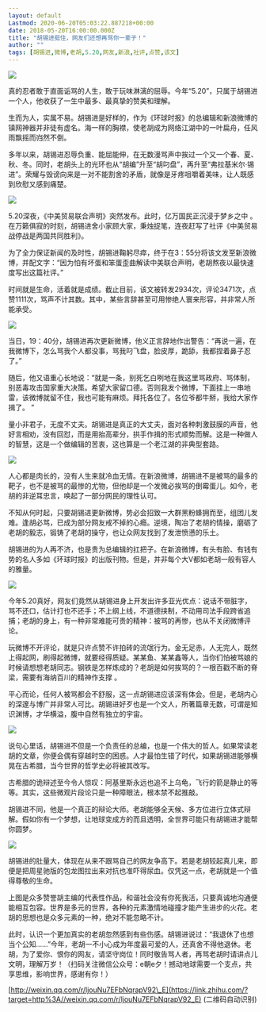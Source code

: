 ```yaml
---
layout: default
Lastmod: 2020-06-20T05:03:22.887218+00:00
date: 2018-05-20T16:00:00.000Z
title: "胡锡进挺住，网友们还想再骂你一辈子！"
author: ""
tags: [胡锡进,微博,老胡,5.20,网友,新浪,社评,点赞,该文]
---
```


![](https://images.weserv.nl/?url=https%3A//pic3.zhimg.com/v2-9046a95f814c6e277cf6b6eacd6ee846_b.jpg)

真的忍者敢于直面诟骂的人生，敢于玩味淋漓的屈辱。今年“5.20”，只属于胡锡进一个人，他收获了一生中最多、最真挚的赞美和理解。

生而为人，实属不易。胡锡进是好样的，作为《环球时报》的总编辑和新浪微博的镇网神器并非徒有虚名。海一样的胸襟，使老胡成为网络江湖中的一叶扁舟，任风雨飘摇而岿然不倒。

多年以来，胡锡进忍辱负重、能屈能伸，在无数漫骂声中挨过一个又一个春、夏、秋、冬。同时，老胡头上的光环也从“胡编”升至“胡叼盘”，再升至“弗拉基米尔·锡进”。荣耀与毁谤向来是一对不能割舍的矛盾，就像是牙疼咀嚼着美味，让人既感到欣慰又感到痛楚。

![](https://images.weserv.nl/?url=https%3A//pic1.zhimg.com/v2-b9669c0b613665da906fc9ff2dabc294_b.jpg)

5.20深夜，《中美贸易联合声明》突然发布。此时，亿万国民正沉浸于梦乡之中 。在万籁俱寂的时刻，胡锡进舍小家顾大家，秉烛捉笔，连夜赶写了社评《中美贸易战停战是两国共同胜利》。

为了全力保证新闻的及时性，胡锡进鞠躬尽瘁，终于在3：55分将该文发至新浪微博，并配文字：“因为怕有坏蛋和笨蛋歪曲解读中美联合声明，老胡熬夜以最快速度写出这篇社评。”

时间就是生命，活着就是成绩。截止目前，该文被转发2934次，评论3471次，点赞1111次，骂声不计其数。其中，某些言辞甚至可用惨绝人寰来形容，并非常人所能承受。

![](https://images.weserv.nl/?url=https%3A//pic4.zhimg.com/v2-ead7e148ee4d58c9fb3e50ef4e81e6cb_b.jpg)

当日，19：40分，胡锡进再次更新微博，他义正言辞地作出警告：“再说一遍，在我微博下，怎么骂我个人都没事，骂我叼飞盘，脸皮厚，跪舔，我都捏着鼻子忍了。”

随后，他又语重心长地说：“就是一条，别死乞白咧地在我这里骂政府、骂体制，别恶毒攻击国家重大决策。希望大家留口德。否则我发个微博，下面挂上一串地雷，该微博就留不住，我也可能有麻烦。拜托各位了。各位爷都牛掰，我给大家作揖了。 ”

量小非君子，无度不丈夫。胡锡进是真正的大丈夫，面对各种刺激鼓膜的声音，他好言相劝，没有回怼，而是用抬高辈分，拱手作揖的形式顺势而解。这是一种做人的智慧，这是一个做编辑的苦衷，这也算是一个老江湖的非典型套路。

![](https://images.weserv.nl/?url=https%3A//pic3.zhimg.com/v2-57a671990509f5bd8c067e7ede3d3a52_b.jpg)

人心都是肉长的，没有人生来就冷血无情。在新浪微博，胡锡进不是被骂的最多的靶子，也不是被骂的最惨的尤物，但他却是一个发微必挨骂的倒霉蛋儿。如今，老胡的非逆耳忠言，唤起了一部分网民的理性认可。

不知从何时起，只要胡锡进更新微博，势必会招致一大群黑粉蜂拥而至，组团儿发难。逢胡必骂，已成为部分网友戒不掉的心瘾。逆境，陶冶了老胡的情操，磨砺了老胡的毅志，锻铸了老胡的操守，也让众网友找到了发泄愤懑的乐土。

胡锡进的为人再不济，也是贵为总编辑的扛把子。在新浪微博，有头有脸、有钱有势的名人多如《环球时报》的出版刊物。但是，并非每个大V都如老胡一般有容人的雅量。

![](https://images.weserv.nl/?url=https%3A//pic2.zhimg.com/v2-e466b968a889e7d27f1b13f8a35b6b8d_b.jpg)

今年5.20真好，网友们竟然从胡锡进身上开发出许多亚光优点：说话不带脏字，骂不还口，估计打也不还手；不上纲上线，不道德挟制，不动用司法手段跨省追捕；老胡的身上，有一种非常难能可贵的精神：被骂的再惨，也从不关闭微博评论。

玩微博不开评论，就是只许点赞不许拍砖的流氓行为。金无足赤，人无完人，既然上得起网，刷得起微博，就要经得质疑。某某鱼、某某鑫等人，当你们怕被骂娘的时候请想想老胡同志。钢铁是怎样炼成的？老胡是如何挨骂的？一根百戳不断的脊梁，需要有海纳百川的精神作支撑 。

平心而论，任何人被骂都会不舒服，这一点胡锡进应该深有体会。但是，老胡内心的深邃与博广并非常人可比。胡锡进好歹也是一个文人，所著篇章无数，可谓是知识渊博，才华横溢，腹中自然有独立的宇宙。

![](https://images.weserv.nl/?url=https%3A//pic2.zhimg.com/v2-93b1f1edbbf89fe4c734aede8e003565_b.jpg)

说句心里话，胡锡进不但是一个负责任的总编，也是一个伟大的哲人。如果常读老胡的文章，你便会偶有穿越时空的困惑。人才最怕生错了时代，如果胡锡进能够横晃在古希腊，当今世界的哲学史必将被其改写。

古希腊的诡辩述至今令人惊叹：阿基里斯永远也追不上乌龟，飞行的箭是静止的等等。其实，这些微观片段论只是一种障眼法，根本禁不起推敲。

胡锡进不同，他是一个真正的辩论大师。老胡能够全天候、多方位进行立体式辩解。假如你有一个梦想，让地球变成方的而且透明，全世界可能只有胡锡进才能帮你圆梦。

![](https://images.weserv.nl/?url=https%3A//pic2.zhimg.com/v2-470111d31dc2d2dea8f9a302120e2809_b.jpg)

胡锡进的肚量大，体现在从来不跟骂自己的网友争高下。若是老胡较起真儿来，即便是把周星驰版的包龙图拉出来对抗也准吓得尿血。仅凭这一点，老胡就是一个值得尊敬的生命。

上图是众多赞誉胡主编的代表性作品，和谐社会没有你死我活，只要真诚地沟通便能相互包容。世界是多元的世界，各种的元素激情地碰撞才能产生进步的火花。老胡的思想也是众多元素的一种，绝对不能忽略不计。

此时，认识一个更加真实的老胡忽然感到有些伤感。胡锡进说过：“我退休了也想当个公知……”今年，老胡一不小心成为年度最可爱的人，还真舍不得他退休。老胡，为了爱你、恨你的网友，请坚守岗位！同时敬告骂人者，再骂老胡时请讲点儿文明，理解万岁！（扫码关注微信公众号：e朝e夕！撼动地球需要一个支点，共享思维，影响世界，感谢有你！）

[http://weixin.qq.com/r/ljouNu7EFbNqrapV92\_E](https://link.zhihu.com/?target=http%3A//weixin.qq.com/r/ljouNu7EFbNqrapV92_E) (二维码自动识别)

